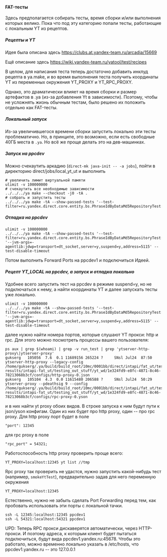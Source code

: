 #### FAT-тесты

Здесь предполагается собирать тесты, время сборки и/или выполнения которых велико.
Пока что под эту категорию попали тесты, работающие с локальным YT из рецептов.

##### Рецепты и YT

Идея была описана здесь https://clubs.at.yandex-team.ru/arcadia/15669

Ещё описание здесь https://wiki.yandex-team.ru/yatool/test/recipes

В целом, для написания теста теперь достаточно добавить инклуд рецепта в ya.make, и
во время выполнения теста получить координаты YT из переменных окружения YT_PROXY и YT_RPC_PROXY.

Однако, это драматически влияет на время сборки и размер артефактов в .ya (из-за добавления Yt в зависимости).
Поэтому, чтобы не усложнять жизнь обычным тестам, было решено их положить отдельно как FAT-тесты.

##### Локальный запуск

Из-за увеличившегося времени сборки запустить локально эти тесты проблематично. Но, в принципе,
это возможно, если есть свободные 40ГБ места в `.ya`. Но всё же проще делать это на дев-машинках.

##### Запуск на ppcdev

Можно счекаутить аркадию (`direct-mk java-init -- -a jobs`), пойти в директорию direct/jobs/local_yt_ut и выполнить

```
# увеличить лимит виртуальной памяти
ulimit -v 100000000
# счекаутить все необходимые зависимости
../../../ya make --checkout -j0 -tA .
# собрать и запустить тесты
../../../ya make -tA --show-passed-tests '--test-filter=ru.yandex.direct.core.entity.bs.PhraseIdByDataMd5RepositoryTest::*'
```

##### Отладка на ppcdev

```
ulimit -v 100000000
../../../ya make -tA --show-passed-tests '--test-filter=ru.yandex.direct.core.entity.bs.PhraseIdByDataMd5RepositoryTest::*' '--jvm-args=-agentlib:jdwp=transport=dt_socket,server=y,suspend=y,address=5115' --test-disable-timeout
```

Потом выполнить Forward Ports на ppcdev1 и подключиться Идеей.

##### Рецепт YT_LOCAL на ppcdev, а запуск и отладка локально

Удобнее всего запустить тест на ppcdev в режиме suspend=y, но не подключаться к нему, а найти координаты
YT и далее запускать тесты уже локально.

```
ulimit -v 100000000
../../../ya make -tA --show-passed-tests '--test-filter=ru.yandex.direct.core.entity.bs.PhraseIdByDataMd5RepositoryTest::*' '--jvm-args=-agentlib:jdwp=transport=dt_socket,server=y,suspend=y,address=5115' --test-disable-timeout
```

далее нужно найти номера портов, которые слушают YT прокси: http и rpc.
Для этого можно посмотреть процессы вашего пользователя:

```
ps aux | grep $(whoami) | grep -v run_test | grep 'ytserver-http-proxy\|ytserver-proxy'
gukserg   105056  7.6  0.1 11689156 265224 ?     SNsl Jul24  87:50 ytserver-http-proxy --legacy-config /home/gukserg/.ya/build/build_root/10mc/0001bb/direct/intapi/fat_ut/test-results/intapi-fat_ut/testing_out_stuff/yt_wd/1e324fd9-e8fc-4871-8c46-78213068b3cf/configs/http-proxy-0.json
gukserg   105104  4.3  0.0 11615480 206588 ?     SNsl Jul24  50:29 ytserver-proxy --pdeathsig 9 --config /home/gukserg/.ya/build/build_root/10mc/0001bb/direct/intapi/fat_ut/test-results/intapi-fat_ut/testing_out_stuff/yt_wd/1e324fd9-e8fc-4871-8c46-78213068b3cf/configs/rpc-proxy-0.yson
```

и в них найти yt proxy обоих видов. В строке запуска к ним будут пути к json/yson конфигам.
Один из них будет про http proxy, один -- про rpc proxy. Для http proxy порт будет в поле
```
"port": 12345
```
для rpc proxy в поле
```
"rpc_port" = 54321;
```

Работоспособность http proxy проверить проще всего:

```
YT_PROXY=localhost:12345 yt list //tmp
```

Rpc proxy так проверить не удастся, нужно запустить какой-нибудь тест (например, `smokeYtTest`), предварительно задав для него переменную окружения
```
YT_PROXY=localhost:12345
```

Естественно, нужно не забыть сделать Port Forwarding перед тем, как пробовать использовать
эти порты с локальной тачки.

```
ssh -L 12345:localhost:12345 ppcdev1
ssh -L 54321:localhost:54321 ppcdev1
```


UPD: Теперь RPC прокси дискаверятся автоматически, через HTTP-прокси. И поэтому адреса, к которым клиент будет
пытаться подключиться, будут вида ppcdev1.yandex.ru:45678. Чтобы это работало, можно временно локально указать
в /etc/hosts, что ppcdev1.yandex.ru -- это 127.0.0.1
